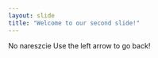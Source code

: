 ```yaml
---
layout: slide
title: "Welcome to our second slide!"
---
```

No nareszcie
Use the left arrow to go back!
